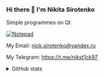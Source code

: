 ### Hi there 👋 I'm Nikita Sirotenko

Simple programmes on Qt

[![Notepad](https://github-readme-stats.vercel.app/api/pin/?username=sirotenkodev&repo=Notepad)](https://github.com/sirotenkodev/Notepad)

My Email: nick.sirotenko@yandex.ru

My Telegram: https://t.me/nikst1ck97

<details>
<summary>GitHub stats</summary>
  <img src="https://github-readme-stats.vercel.app/api/top-langs/?username=sirotenkodev" />
  <img src="https://github-readme-stats.vercel.app/api?username=sirotenkodev&count_private=true&show_icons=true" />
</details>
